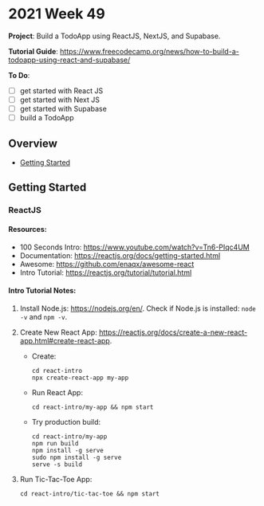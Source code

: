 # 2021 Week 49

**Project**: Build a TodoApp using ReactJS, NextJS, and Supabase.

**Tutorial Guide**: https://www.freecodecamp.org/news/how-to-build-a-todoapp-using-react-and-supabase/

**To Do**:
- [ ] get started with React JS
- [ ] get started with Next JS
- [ ] get started with Supabase
- [ ] build a TodoApp

## Overview

- [Getting Started](#getting-started)

## Getting Started

### ReactJS

#### Resources:
- 100 Seconds Intro: https://www.youtube.com/watch?v=Tn6-PIqc4UM
- Documentation: https://reactjs.org/docs/getting-started.html
- Awesome: https://github.com/enaqx/awesome-react
- Intro Tutorial: https://reactjs.org/tutorial/tutorial.html

#### Intro Tutorial Notes:

1.  Install Node.js: https://nodejs.org/en/. Check if Node.js is installed: `node -v` and `npm -v`.

2.  Create New React App: https://reactjs.org/docs/create-a-new-react-app.html#create-react-app.
    -   Create:
        ```
        cd react-intro
        npx create-react-app my-app
        ```
    -   Run React App: 
        ```
        cd react-intro/my-app && npm start
        ```
    -   Try production build: 
        ```
        cd react-intro/my-app
        npm run build
        npm install -g serve
        sudo npm install -g serve
        serve -s build
        ```

3.  Run Tic-Tac-Toe App:
    ```
    cd react-intro/tic-tac-toe && npm start
    ```
